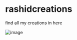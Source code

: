 # rashidcreations

find all my creations in here

![image](https://github.com/RashidYT/rashidcreations/assets/80108767/98320386-1c1e-4cbd-8080-d795ad22bb98)
